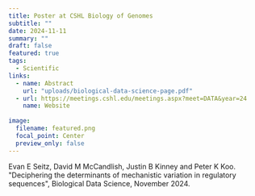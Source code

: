 ```yaml
---
title: Poster at CSHL Biology of Genomes
subtitle: ""
date: 2024-11-11
summary: ""
draft: false
featured: true
tags:
  - Scientific
links:
  - name: Abstract
    url: "uploads/biological-data-science-page.pdf"
  - url: https://meetings.cshl.edu/meetings.aspx?meet=DATA&year=24
    name: Website
    
image:
  filename: featured.png
  focal_point: Center
  preview_only: false
---
```


Evan E Seitz, David M McCandlish, Justin B Kinney and Peter K Koo. "Deciphering the determinants of mechanistic variation in
regulatory sequences", Biological Data Science, November 2024.
